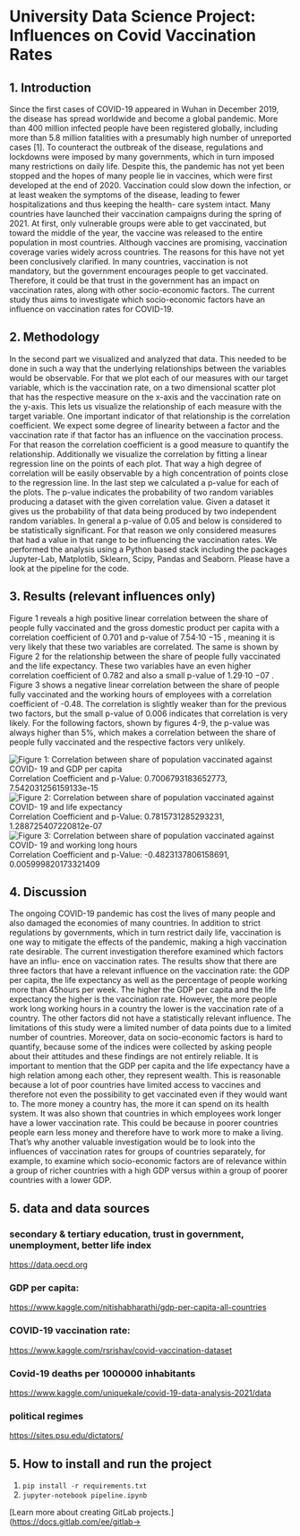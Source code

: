 # University Data Science Project: Influences on Covid Vaccination Rates

## 1. Introduction

Since the first cases of COVID-19 appeared in Wuhan in December 2019, the
disease has spread worldwide and become a global pandemic. More than 400
million infected people have been registered globally, including more than 5.8
million fatalities with a presumably high number of unreported cases [1].
To counteract the outbreak of the disease, regulations and lockdowns were
imposed by many governments, which in turn imposed many restrictions on
daily life. Despite this, the pandemic has not yet been stopped and the hopes
of many people lie in vaccines, which were first developed at the end of 2020.
Vaccination could slow down the infection, or at least weaken the symptoms
of the disease, leading to fewer hospitalizations and thus keeping the health-
care system intact. Many countries have launched their vaccination campaigns
during the spring of 2021. At first, only vulnerable groups were able to get
vaccinated, but toward the middle of the year, the vaccine was released to the
entire population in most countries.
Although vaccines are promising, vaccination coverage varies widely across
countries. The reasons for this have not yet been conclusively clarified. In many
countries, vaccination is not mandatory, but the government encourages people
to get vaccinated. Therefore, it could be that trust in the government has an
impact on vaccination rates, along with other socio-economic factors.
The current study thus aims to investigate which socio-economic factors have
an influence on vaccination rates for COVID-19.

## 2. Methodology

In the second part we visualized and analyzed that data. This needed to be done
in such a way that the underlying relationships between the variables would be
observable. For that we plot each of our measures with our target variable,
which is the vaccination rate, on a two dimensional scatter plot that has the
respective measure on the x-axis and the vaccination rate on the y-axis. This
lets us visualize the relationship of each measure with the target variable. One
important indicator of that relationship is the correlation coefficient. We expect
some degree of linearity between a factor and the vaccination rate if that factor
has an influence on the vaccination process. For that reason the correlation
coefficient is a good measure to quantify the relationship. Additionally we
visualize the correlation by fitting a linear regression line on the points of each
plot. That way a high degree of correlation will be easily observable by a high
concentration of points close to the regression line.
In the last step we calculated a p-value for each of the plots. The p-value
indicates the probability of two random variables producing a dataset with the
given correlation value. Given a dataset it gives us the probability of that data
being produced by two independent random variables. In general a p-value of
0.05 and below is considered to be statistically significant. For that reason we
only considered measures that had a value in that range to be influencing the
vaccination rates.
We performed the analysis using a Python based stack including the packages
Jupyter-Lab, Matplotlib, Sklearn, Scipy, Pandas and Seaborn.
Please have a look at the pipeline for the code.

## 3. Results (relevant influences only)

Figure 1 reveals a high positive linear correlation between the share of people
fully vaccinated and the gross domestic product per capita with a correlation
coefficient of 0.701 and p-value of 7.54·10 −15 , meaning it is very likely that these
two variables are correlated. The same is shown by Figure 2 for the relationship
between the share of people fully vaccinated and the life expectancy. These two
variables have an even higher correlation coefficient of 0.782 and also a small
p-value of 1.29·10 −07 .
Figure 3 shows a negative linear correlation between the share of people fully
vaccinated and the working hours of employees with a correlation coefficient of
-0.48. The correlation is slightly weaker than for the previous two factors, but
the small p-value of 0.006 indicates that correlation is very likely.
For the following factors, shown by figures 4-9, the p-value was always higher
than 5%, which makes a correlation between the share of people fully vaccinated
and the respective factors very unlikely.


![Figure 1: Correlation between share of population vaccinated against COVID-
19 and GDP per capita](gdp.jpg) 
Correlation Coefficient and p-Value:
0.7006793183652773, 7.542031256159133e-15
![Figure 2: Correlation between share of population vaccinated against COVID-
19 and life expectancy](life_expectancy.jpg)
Correlation Coefficient and p-Value: 
0.7815731285293231, 1.288725407220812e-07
![Figure 3: Correlation between share of population vaccinated against COVID-
19 and working long hours](working_hours.png)
Correlation Coefficient and p-Value:
-0.4823137806158691, 0.005999820173321409
## 4. Discussion

The ongoing COVID-19 pandemic has cost the lives of many people and also
damaged the economies of many countries. In addition to strict regulations by
governments, which in turn restrict daily life, vaccination is one way to mitigate
the effects of the pandemic, making a high vaccination rate desirable.
The current investigation therefore examined which factors have an influ-
ence on vaccination rates. The results show that there are three factors that
have a relevant influence on the vaccination rate: the GDP per capita, the life
expectancy as well as the percentage of people working more than 45hours per
week. The higher the GDP per capita and the life expectancy the higher is
the vaccination rate. However, the more people work long working hours in a
country the lower is the vaccination rate of a country. The other factors did not
have a statistically relevant influence.
The limitations of this study were a limited number of data points due to a
limited number of countries. Moreover, data on socio-economic factors is hard
to quantify, because some of the indices were collected by asking people about
their attitudes and these findings are not entirely reliable.
It is important to mention that the GDP per capita and the life expectancy
have a high relation among each other, they represent wealth. This is reasonable
because a lot of poor countries have limited access to vaccines and therefore not
even the possibility to get vaccinated even if they would want to. The more
money a country has, the more it can spend on its health system. It was also
shown that countries in which employees work longer have a lower vaccination
rate. This could be because in poorer countries people earn less money and
therefore have to work more to make a living. That’s why another valuable
investigation would be to look into the influences of vaccination rates for groups
of countries separately, for example, to examine which socio-economic factors
are of relevance within a group of richer countries with a high GDP versus within a group of poorer countries with a lower GDP.



## 5. data and data sources 
### secondary & tertiary education, trust in government, unemployment, better life index
https://data.oecd.org

### GDP per capita:
https://www.kaggle.com/nitishabharathi/gdp-per-capita-all-countries

### COVID-19 vaccination rate:
https://www.kaggle.com/rsrishav/covid-vaccination-dataset

### Covid-19 deaths per 1000000 inhabitants
https://www.kaggle.com/uniquekale/covid-19-data-analysis-2021/data

### political regimes
https://sites.psu.edu/dictators/

## 5. How to install and run the project

<ol>
    <li><code>pip install -r requirements.txt</code></li>
    <li><code>jupyter-notebook pipeline.ipynb</code></li>
</ol>


[Learn more about creating GitLab projects.](https://docs.gitlab.com/ee/gitlab->
